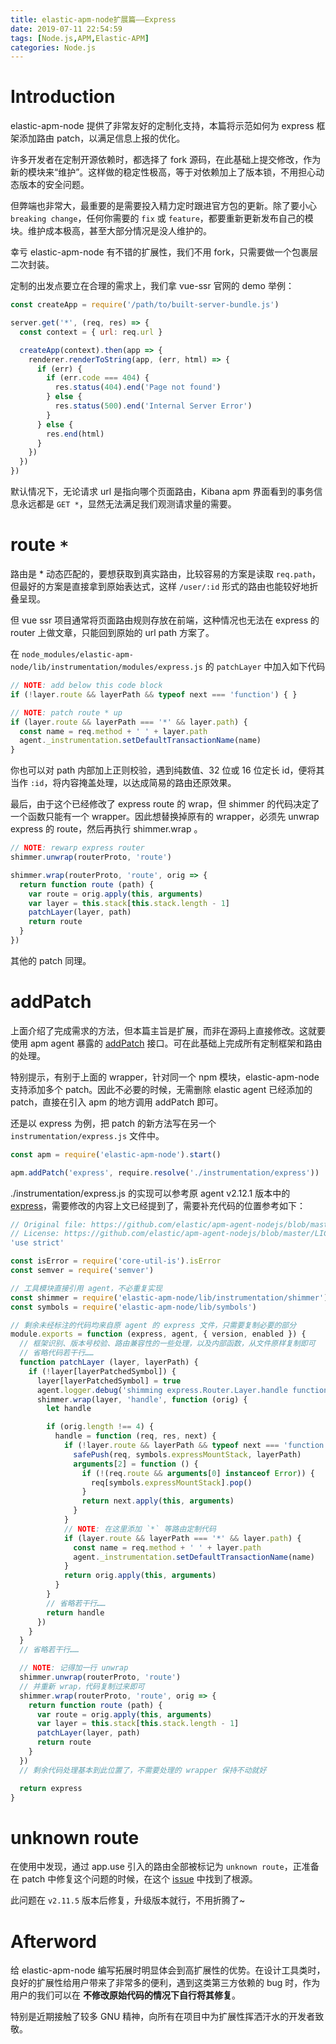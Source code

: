 ```yaml
---
title: elastic-apm-node扩展篇——Express
date: 2019-07-11 22:54:59
tags: [Node.js,APM,Elastic-APM]
categories: Node.js
---
```


# Introduction

elastic-apm-node 提供了非常友好的定制化支持，本篇将示范如何为 express 框架添加路由 patch，以满足信息上报的优化。

<!--more-->

许多开发者在定制开源依赖时，都选择了 fork 源码，在此基础上提交修改，作为新的模块来“维护”。这样做的稳定性极高，等于对依赖加上了版本锁，不用担心动态版本的安全问题。

但弊端也非常大，最重要的是需要投入精力定时跟进官方包的更新。除了要小心 `breaking change`，任何你需要的 `fix` 或 `feature`，都要重新更新发布自己的模块。维护成本极高，甚至大部分情况是没人维护的。

幸亏 elastic-apm-node 有不错的扩展性，我们不用 fork，只需要做一个包裹层二次封装。

定制的出发点要立在合理的需求上，我们拿 vue-ssr 官网的 demo 举例：

```js
const createApp = require('/path/to/built-server-bundle.js')

server.get('*', (req, res) => {
  const context = { url: req.url }

  createApp(context).then(app => {
    renderer.renderToString(app, (err, html) => {
      if (err) {
        if (err.code === 404) {
          res.status(404).end('Page not found')
        } else {
          res.status(500).end('Internal Server Error')
        }
      } else {
        res.end(html)
      }
    })
  })
})
```
默认情况下，无论请求 url 是指向哪个页面路由，Kibana apm 界面看到的事务信息永远都是 `GET *`，显然无法满足我们观测请求量的需要。

# route `*`

路由是 * 动态匹配的，要想获取到真实路由，比较容易的方案是读取 `req.path`，但最好的方案是直接拿到原始表达式，这样 `/user/:id` 形式的路由也能较好地折叠呈现。

但 vue ssr 项目通常将页面路由规则存放在前端，这种情况也无法在 express 的 router 上做文章，只能回到原始的 url path 方案了。

在 `node_modules/elastic-apm-node/lib/instrumentation/modules/express.js` 的 `patchLayer` 中加入如下代码
```js
// NOTE: add below this code block
if (!layer.route && layerPath && typeof next === 'function') { }

// NOTE: patch route * up
if (layer.route && layerPath === '*' && layer.path) {
  const name = req.method + ' ' + layer.path
  agent._instrumentation.setDefaultTransactionName(name)
}
```

你也可以对 path 内部加上正则校验，遇到纯数值、32 位或 16 位定长 id，便将其当作 `:id`，将内容掩盖处理，以达成简易的路由还原效果。

最后，由于这个已经修改了 express route 的 wrap，但 shimmer 的代码决定了一个函数只能有一个 wrapper。因此想替换掉原有的 wrapper，必须先 unwrap express 的 route，然后再执行 shimmer.wrap 。

```js
// NOTE: rewarp express router
shimmer.unwrap(routerProto, 'route')

shimmer.wrap(routerProto, 'route', orig => {
  return function route (path) {
    var route = orig.apply(this, arguments)
    var layer = this.stack[this.stack.length - 1]
    patchLayer(layer, path)
    return route
  }
})
```

其他的 patch 同理。

# addPatch

上面介绍了完成需求的方法，但本篇主旨是扩展，而非在源码上直接修改。这就要使用 apm agent 暴露的 [addPatch](https://www.elastic.co/guide/en/apm/agent/nodejs/master/agent-api.html#apm-add-patch) 接口。可在此基础上完成所有定制框架和路由的处理。

特别提示，有别于上面的 wrapper，针对同一个 npm 模块，elastic-apm-node 支持添加多个 patch。因此不必要的时候，无需删除 elastic agent 已经添加的 patch，直接在引入 apm 的地方调用 addPatch 即可。

还是以 express 为例，把 patch 的新方法写在另一个 `instrumentation/express.js` 文件中。
```js
const apm = require('elastic-apm-node').start()

apm.addPatch('express', require.resolve('./instrumentation/express'))
```

./instrumentation/express.js 的实现可以参考原 agent v2.12.1 版本中的 [express](https://github.com/elastic/apm-agent-nodejs/blob/master/lib/instrumentation/modules/express.js)，需要修改的内容上文已经提到了，需要补充代码的位置参考如下：

```js
// Original file: https://github.com/elastic/apm-agent-nodejs/blob/master/lib/instrumentation/modules/express.js
// License: https://github.com/elastic/apm-agent-nodejs/blob/master/LICENSE
'use strict'

const isError = require('core-util-is').isError
const semver = require('semver')

// 工具模块直接引用 agent，不必重复实现
const shimmer = require('elastic-apm-node/lib/instrumentation/shimmer')
const symbols = require('elastic-apm-node/lib/symbols')

// 剩余未经标注的代码均来自原 agent 的 express 文件，只需要复制必要的部分
module.exports = function (express, agent, { version, enabled }) {
  // 框架识别、版本号校验、路由兼容性的一些处理，以及内部函数，从文件原样复制即可
  // 省略代码若干行……
  function patchLayer (layer, layerPath) {
    if (!layer[layerPatchedSymbol]) {
      layer[layerPatchedSymbol] = true
      agent.logger.debug('shimming express.Router.Layer.handle function:', layer.name)
      shimmer.wrap(layer, 'handle', function (orig) {
        let handle

        if (orig.length !== 4) {
          handle = function (req, res, next) {
            if (!layer.route && layerPath && typeof next === 'function') {
              safePush(req, symbols.expressMountStack, layerPath)
              arguments[2] = function () {
                if (!(req.route && arguments[0] instanceof Error)) {
                  req[symbols.expressMountStack].pop()
                }
                return next.apply(this, arguments)
              }
            }
            // NOTE: 在这里添加 `*` 等路由定制代码
            if (layer.route && layerPath === '*' && layer.path) {
              const name = req.method + ' ' + layer.path
              agent._instrumentation.setDefaultTransactionName(name)
            }
            return orig.apply(this, arguments)
          }
        } 
        // 省略若干行……
        return handle
      })
    }
  }
  // 省略若干行……

  // NOTE: 记得加一行 unwrap
  shimmer.unwrap(routerProto, 'route')
  // 并重新 wrap，代码复制过来即可
  shimmer.wrap(routerProto, 'route', orig => {
    return function route (path) {
      var route = orig.apply(this, arguments)
      var layer = this.stack[this.stack.length - 1]
      patchLayer(layer, path)
      return route
    }
  })
  // 剩余代码处理基本到此位置了，不需要处理的 wrapper 保持不动就好

  return express
}
```

# unknown route

在使用中发现，通过 app.use 引入的路由全部被标记为 `unknown route`，正准备在 patch 中修复这个问题的时候，在这个 [issue](https://github.com/elastic/apm-agent-nodejs/issues/1008) 中找到了根源。

此问题在 `v2.11.5` 版本后修复，升级版本就行，不用折腾了~

# Afterword

给 elastic-apm-node 编写拓展时明显体会到高扩展性的优势。在设计工具类时，良好的扩展性给用户带来了非常多的便利，遇到这类第三方依赖的 bug 时，作为用户的我们可以在 **不修改原始代码的情况下自行将其修复**。

特别是近期接触了较多 GNU 精神，向所有在项目中为扩展性挥洒汗水的开发者致敬。
